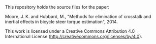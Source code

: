 This repository holds the source files for the paper:

Moore, J. K. and Hubbard, M., "Methods for elimination of crosstalk and
inertial effects in bicycle steer torque estimation", 2014.

This work is licensed under a Creative Commons Attribution 4.0 International
License (http://creativecommons.org/licenses/by/4.0).

